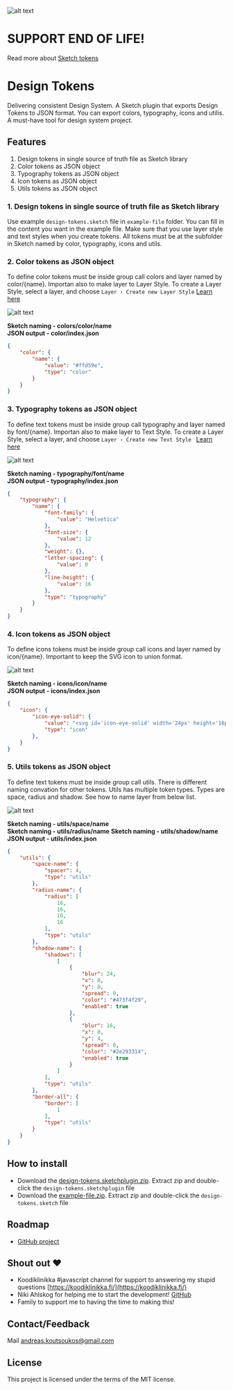 ![alt text](assets/readme-cover.jpg)

# SUPPORT END OF LIFE!
Read more about [Sketch tokens](https://www.sketch.com/blog/2022/03/17/color-tokens/)


# Design Tokens

Delivering consistent Design System. A Sketch plugin that exports Design Tokens to JSON format. You can export colors, typography, icons and utilis.
A must-have tool for design system project.


## Features 

1. Design tokens in single source of truth file as Sketch library
2. Color tokens as JSON object
3. Typography tokens as JSON object
4. Icon tokens as JSON object
5. Utils tokens as JSON object

### 1. Design tokens in single source of truth file as Sketch library

Use example `design-tokens.sketch` file in `example-file` folder. You can fill in the content you want
in the example file. Make sure that you use layer style and text styles when you create tokens. 
All tokens must be at the subfolder in Sketch named by color, typography, icons and utils.


### 2. Color tokens as JSON object 

To define color tokens must be inside group call colors and layer named by color/{name}. Importan also to make layer to Layer Style.
To create a Layer Style, select a layer, and choose  `Layer › Create new Layer Style` [ Learn here ](https://www.sketch.com/docs/styling/shared-styles/)

![alt text](assets/token-color-sketch.jpg)

**Sketch naming - colors/color/name**  
**JSON output - color/index.json**

```json
{
    "color": {
        "name": {
            "value": "#ffd59e",
            "type": "color"
        }
    }
}
```

### 3. Typography tokens as JSON object

To define text tokens must be inside group call typography and layer named by font/{name}. Importan also to make layer to Text Style.
To create a Layer Style, select a layer, and choose  `Layer › Create new Text Style ` [ Learn here ](https://www.sketch.com/docs/text/text-styles/)

![alt text](assets/token-typography-sketch.jpg)

**Sketch naming - typography/font/name**  
**JSON output - typography/index.json**

```json
{
    "typography": {
        "name": {
            "font-family": {
                "value": "Helvetica"
            },
            "font-size": {
                "value": 12
            },
            "weight": {},
            "letter-spacing": {
                "value": 0
            },
            "line-height": {
                "value": 16
            },
            "type": "typography"
        }
    }
}
```

### 4. Icon tokens as JSON object

To define icons tokens must be inside group call icons and layer named by icon/{name}. Important to keep the SVG icon to union format.

![alt text](assets/token-icons-sketch.jpg)

**Sketch naming - icons/icon/name**  
**JSON output - icons/index.json**

```json
{
    "icon": {
        "icon-eye-solid": {
            "value": "<svg id='icon-eye-solid' width='24px' height='16px' viewBox='0 0 24 16' version='1.1' xmlns='http://www.w3.org/2000/svg' xmlns:xlink='http://www.w3.org/1999/xlink'>    <!-- Generator: Sketch 59.1 (86144) - https://sketch.com -->    <title>Shape</title>        <g id='design-tokens' stroke='none' stroke-width='1' fill='none' fill-rule='evenodd'>        <g id='tokens' transform='translate(-120.000000, -767.000000)' fill='#000000' fill-rule='nonzero'>            <g id='icons' transform='translate(24.000000, 763.000000)'>                <g id='icon/eye-solid' transform='translate(96.000000, 4.000000)'>                    <path d='M23.8549772,7.39166667 C21.5953939,2.98291667 17.1220605,0 11.9999772,0 C6.87789388,0 2.40331055,2.985 0.144977215,7.39208333 C-0.0483257383,7.77445825 -0.0483257383,8.22595841 0.144977215,8.60833333 C2.40456055,13.0170833 6.87789388,16 11.9999772,16 C17.1220605,16 21.5966439,13.015 23.8549772,8.60791667 C24.0482802,8.22554175 24.0482802,7.77404159 23.8549772,7.39166667 Z M11.9999772,14 C8.68626872,14 5.99997721,11.3137085 5.99997721,8 C5.99997721,4.6862915 8.68626872,2 11.9999772,2 C15.3136857,2 17.9999772,4.6862915 17.9999772,8 C18.0007514,9.59153616 17.368859,11.1181095 16.2434729,12.2434957 C15.1180867,13.3688818 13.5915134,14.0007742 11.9999772,14 L11.9999772,14 Z M11.9999772,3.99998885 C11.6429486,4.00498962 11.2882238,4.05810724 10.9453939,4.15791667 C11.529363,4.95150825 11.4460613,6.05266558 10.749352,6.74937482 C10.0526428,7.44608405 8.95148546,7.52938577 8.15789388,6.94541667 C7.70949625,8.59740065 8.36454792,10.3513572 9.78606474,11.3049826 C11.2075816,12.2586081 13.0789344,12.1994915 14.4374264,11.1580449 C15.7959183,10.1165982 16.3389584,8.3247936 15.7871857,6.70440527 C15.2354129,5.08401694 13.7117293,3.9959707 11.9999772,3.99998885 L11.9999772,3.99998885 Z' id='Shape'></path>                </g>            </g>        </g>    </g></svg>",
            "type": "icon"
        },
    }
}
```

### 5. Utils tokens as JSON object

To define text tokens must be inside group call utils. There is different naming convation for other tokens.
Utils has multiple token types. Types are space, radius and shadow. See how to name layer from below list.

![alt text](assets/token-utils-sketch.jpg)

**Sketch naming - utils/space/name**  
**Sketch naming - utils/radius/name** 
**Sketch naming - utils/shadow/name**   
**JSON output - utils/index.json**

```json
{
    "utils": {
        "space-name": {
            "spacer": 4,
            "type": "utils"
        },
        "radius-name": {
            "radius": [
                16,
                16,
                16,
                16
            ],
            "type": "utils"
        },
        "shadow-name": {
            "shadows": [
                [
                    {
                        "blur": 24,
                        "x": 0,
                        "y": 8,
                        "spread": 0,
                        "color": "#473f4f29",
                        "enabled": true
                    },
                    {
                        "blur": 16,
                        "x": 0,
                        "y": 4,
                        "spread": 0,
                        "color": "#2e293314",
                        "enabled": true
                    }
                ]
            ],
            "type": "utils"
        },
        "border-all": {
            "border": [
                1
            ],
            "type": "utils"
        }
    }
}
```

## How to install 

- Download the [design-tokens.sketchplugin.zip](https://github.com/design-meets-development/design-tokens-plugin/releases/download/1.1.2/design-tokens.sketchplugin.zip). Extract zip and double-click the `design-tokens.sketchplugin` file
- Download the [example-file.zip](https://github.com/design-meets-development/design-tokens-plugin/releases/download/1.1.2/example-file.zip). Extract zip and double-click the `design-tokens.sketch` file

## Roadmap

- [GitHub project](https://github.com/vjandrei/design-tokens/projects/1)

## Shout out ❤️ 
- Koodiklinikka #javascript channel for support to answering my stupid questions [https://koodiklinikka.fi/](https://koodiklinikka.fi/)
- Niki Ahlskog for helping me to start the development! [GitHub](https://github.com/shnigi)
- Family to support me to having the time to making this! 


## Contact/Feedback

Mail [andreas.koutsoukos@gmail.com](mailto:andreas.koutsoukos@gmail.com)

## License

This project is licensed under the terms of the MIT license.

